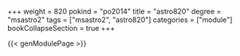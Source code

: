 +++
weight = 820
pokind = "po2014"
title = "astro820"
degree = "msastro2"
tags = ["msastro2", "astro820"]
categories = ["module"]
bookCollapseSection = true
+++

{{< genModulePage >}}
